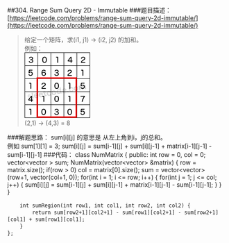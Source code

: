 ##304. Range Sum Query 2D - Immutable
###题目描述：[https://leetcode.com/problems/range-sum-query-2d-immutable/](https://leetcode.com/problems/range-sum-query-2d-immutable/)
> 给定一个矩阵，求(i1, j1) -> (i2, j2) 的加和。    
> 例如：    
> ![](range_sum_query_2d.png)    
> (2,1) -> (4,3) = 8

###解题思路：
sum[i][j] 的意思是 从左上角到i，j的总和。    
例如 sum[1][1] = 3;
sum[i][j] = sum[i-1][j] + sum[i][j-1] + matrix[i-1][j-1] - sum[i-1][j-1]
###代码：
	class NumMatrix {
	public:
	    int row = 0, col = 0;
	    vector<vector<int> > sum;
	    NumMatrix(vector<vector<int>> &matrix) {
	        row = matrix.size();
	        if(row > 0)
	            col = matrix[0].size();
	        sum = vector<vector<int>>(row+1, vector<int>(col+1, 0));
	        for(int i = 1; i <= row; i++) {
	            for(int j = 1; j <= col; j++) {
	                sum[i][j] = sum[i-1][j] + sum[i][j-1] + matrix[i-1][j-1] - sum[i-1][j-1]; 
	            }
	        }
	    }
	
	    int sumRegion(int row1, int col1, int row2, int col2) {
	        return sum[row2+1][col2+1] - sum[row1][col2+1] - sum[row2+1][col1] + sum[row1][col1]; 
	    }
	};